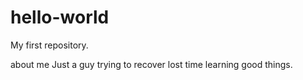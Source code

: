 # hello-world
My first repository.

about me
Just a guy trying to recover lost time learning good things.
